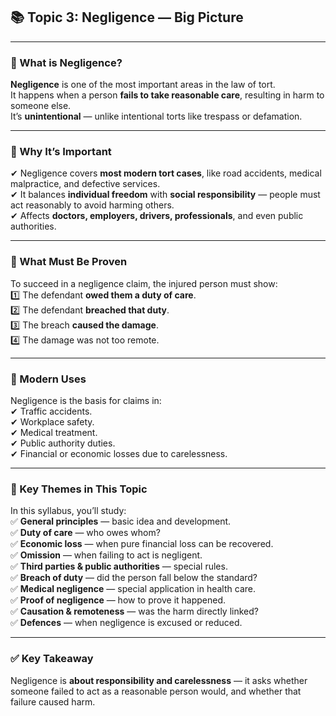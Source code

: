
## 📚 **Topic 3: Negligence — Big Picture**

---

### **📌 What is Negligence?**

**Negligence** is one of the most important areas in the law of tort.  
It happens when a person **fails to take reasonable care**, resulting in harm to someone else.  
It’s **unintentional** — unlike intentional torts like trespass or defamation.

---

### **📌 Why It’s Important**

✔ Negligence covers **most modern tort cases**, like road accidents, medical malpractice, and defective services.  
✔ It balances **individual freedom** with **social responsibility** — people must act reasonably to avoid harming others.  
✔ Affects **doctors, employers, drivers, professionals**, and even public authorities.

---

### **📌 What Must Be Proven**

To succeed in a negligence claim, the injured person must show:  
1️⃣ The defendant **owed them a duty of care**.  
2️⃣ The defendant **breached that duty**.  
3️⃣ The breach **caused the damage**.  
4️⃣ The damage was not too remote.

---

### **📌 Modern Uses**

Negligence is the basis for claims in:  
✔ Traffic accidents.  
✔ Workplace safety.  
✔ Medical treatment.  
✔ Public authority duties.  
✔ Financial or economic losses due to carelessness.

---

### **📌 Key Themes in This Topic**

In this syllabus, you’ll study:  
✅ **General principles** — basic idea and development.  
✅ **Duty of care** — who owes whom?  
✅ **Economic loss** — when pure financial loss can be recovered.  
✅ **Omission** — when failing to act is negligent.  
✅ **Third parties & public authorities** — special rules.  
✅ **Breach of duty** — did the person fall below the standard?  
✅ **Medical negligence** — special application in health care.  
✅ **Proof of negligence** — how to prove it happened.  
✅ **Causation & remoteness** — was the harm directly linked?  
✅ **Defences** — when negligence is excused or reduced.

---

### ✅ **Key Takeaway**

Negligence is **about responsibility and carelessness** — it asks whether someone failed to act as a reasonable person would, and whether that failure caused harm.
